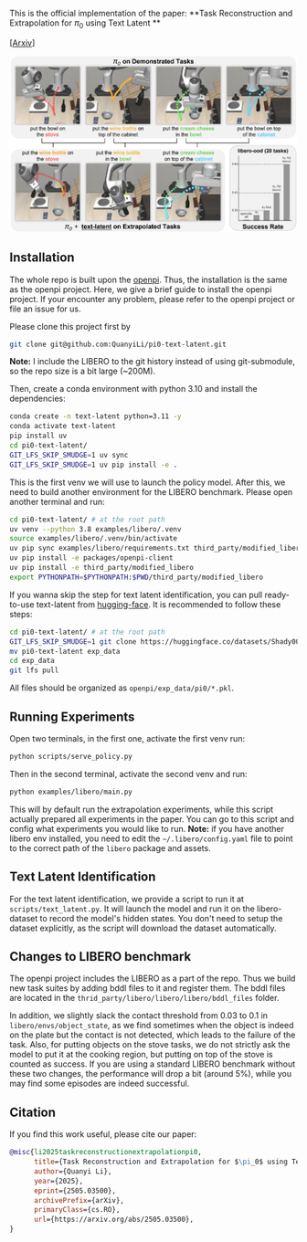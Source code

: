 This is the official implementation of the paper: **Task Reconstruction and Extrapolation for $\pi_0$ using Text Latent
**

[[Arxiv](https://arxiv.org/pdf/2505.03500)]

![img.png](img.png)

## Installation

The whole repo is built upon the [openpi](https://github.com/Physical-Intelligence/openpi). Thus, the
installation is the same as the openpi project.
Here, we give a brief guide to install the openpi project.
If your encounter any problem, please refer to the openpi project or file an issue for us.

Please clone this project first by

```bash
git clone git@github.com:QuanyiLi/pi0-text-latent.git
````

**Note:** I include the LIBERO to the git history instead of using git-submodule,
so the repo size is a bit large (~200M).

Then, create a conda environment with python 3.10 and install the dependencies:

```bash
conda create -n text-latent python=3.11 -y
conda activate text-latent
pip install uv
cd pi0-text-latent/
GIT_LFS_SKIP_SMUDGE=1 uv sync
GIT_LFS_SKIP_SMUDGE=1 uv pip install -e .
```

This is the first venv we will use to launch the policy model.
After this, we need to build another environment for the LIBERO benchmark. Please open another terminal and run:

```bash
cd pi0-text-latent/ # at the root path
uv venv --python 3.8 examples/libero/.venv
source examples/libero/.venv/bin/activate
uv pip sync examples/libero/requirements.txt third_party/modified_libero/requirements.txt --extra-index-url https://download.pytorch.org/whl/cu113 --index-strategy=unsafe-best-match
uv pip install -e packages/openpi-client
uv pip install -e third_party/modified_libero
export PYTHONPATH=$PYTHONPATH:$PWD/third_party/modified_libero
```

If you wanna skip the step for text latent identification, you can pull
ready-to-use text-latent from [hugging-face](https://huggingface.co/datasets/Shady0057/pi0-text-latent).
It is recommended to follow these steps:

```bash
cd pi0-text-latent/ # at the root path
GIT_LFS_SKIP_SMUDGE=1 git clone https://huggingface.co/datasets/Shady0057/pi0-text-latent
mv pi0-text-latent exp_data
cd exp_data
git lfs pull
```

All files should be organized as `openpi/exp_data/pi0/*.pkl`.

## Running Experiments

Open two terminals, in the first one, activate the first venv run:

```bash
python scripts/serve_policy.py
```

Then in the second terminal, activate the second venv and run:

```bash
python examples/libero/main.py
```

This will by default run the extrapolation experiments, while this script actually prepared all experiments in the
paper.
You can go to this script and config what experiments you would like to run.
**Note:** if you have another libero env installed, you need to edit the ```~/.libero/config.yaml``` file to point to
the correct path of the `libero` package and assets.

## Text Latent Identification

For the text latent identification, we provide a script to run it at `scripts/text_latent.py`.
It will launch the model and run it on the libero-dataset to record the model's hidden states.
You don't need to setup the dataset explicitly, as the script will download the dataset automatically.

## Changes to LIBERO benchmark

The openpi project includes the LIBERO as a part of the repo. Thus we build new task suites by adding bddl files to it
and register them. The bddl files are located in the `thrid_party/libero/libero/libero/bddl_files` folder.

In addition, we slightly slack the contact threshold from 0.03 to 0.1 in `libero/envs/object_state`, as we find
sometimes
when the object is indeed on the plate but the contact is not detected, which leads to the failure of the task.
Also, for putting objects on the stove tasks, we do not strictly ask the model to put it at the cooking region,
but putting on top of the stove is counted as success.
If you are using a standard LIBERO benchmark without these two changes, the performance will drop a bit (around 5%),
while you may find some episodes are indeed successful.

## Citation

If you find this work useful, please cite our paper:

```bibtex
@misc{li2025taskreconstructionextrapolationpi0,
      title={Task Reconstruction and Extrapolation for $\pi_0$ using Text Latent}, 
      author={Quanyi Li},
      year={2025},
      eprint={2505.03500},
      archivePrefix={arXiv},
      primaryClass={cs.RO},
      url={https://arxiv.org/abs/2505.03500}, 
}
```